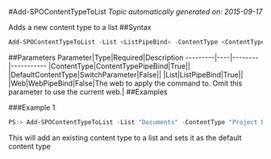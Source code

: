 #Add-SPOContentTypeToList
*Topic automatically generated on: 2015-09-17*

Adds a new content type to a list
##Syntax
```powershell
Add-SPOContentTypeToList -List <ListPipeBind> -ContentType <ContentTypePipeBind> [-DefaultContentType [<SwitchParameter>]] [-Web <WebPipeBind>]
```


##Parameters
Parameter|Type|Required|Description
---------|----|--------|-----------
|ContentType|ContentTypePipeBind|True||
|DefaultContentType|SwitchParameter|False||
|List|ListPipeBind|True||
|Web|WebPipeBind|False|The web to apply the command to. Omit this parameter to use the current web.|
##Examples

###Example 1
```powershell
PS:> Add-SPOContentTypeToList -List "Documents" -ContentType "Project Document" -DefaultContentType
```
This will add an existing content type to a list and sets it as the default content type
<!-- Ref: 1DCA6AC33BEFB573BFCB181F9F7F49AE -->